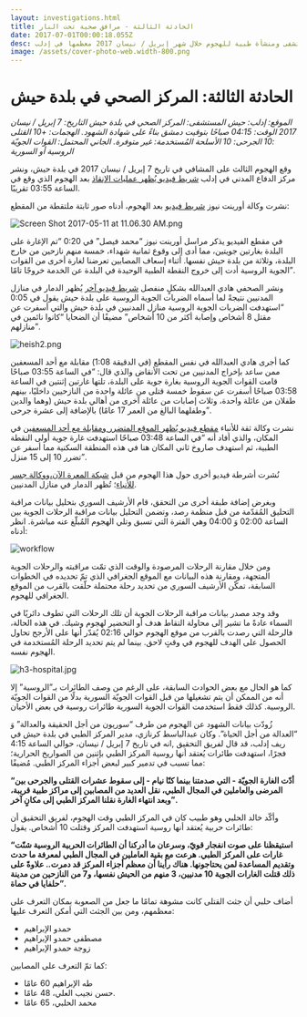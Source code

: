 ```yaml
---
layout: investigations.html
title: الحادثة الثالثة - مرافق صحية تحت النار
date: 2017-07-01T00:00:18.055Z
desc: تقرير مُفصّل عن استهداف 25 مستشفى ومنشأة طبية للهجوم خلال شهر إبريل / نيسان 2017 معظمها في إدلب
image: /assets/cover-photo-web.width-800.png
---
```


# الحادثة الثالثة: المركز الصحي في بلدة حيش

_الموقع: إدلب: حيش_
_المستشفى: المركز الصحي في بلدة حيش_ 
_التاريخ:  7 إبريل / نيسان 2017_ 
_الوقت: 04:15 صباحًا بتوقيت دمشق بناءً على شهادة الشهود._
_الهجمات: +10_ 
_القتلى :10_ 
_الجرحى: 10_
_الأسلحة المُستخدمة: غير متوفرة._ 
_الجاني المحتمل: القوات الجويّة الروسية أو السورية_

وقع الهجوم الثالث على المشافي في تاريخ 7 إبريل / نيسان 2017 في بلدة حيش، ونشر مركز الدفاع المدني في إدلب [شريط فيديو يُظهر عمليات الإنقاذ](https://www.youtube.com/watch?v=pAkmte0DnAc) بعد الهجوم الذي وقع في الساعة 03:55 تقريبًا.

نشرت وكالة أورينت نيوز [شريط فيديو](https://www.youtube.com/watch?v=fSTjk6ERLb0) بعد الهجوم، أدناه صور ثابتة ملتقطة من المقطع:

![Screen Shot 2017-05-11 at 11.06.30 AM.png](https://lh6.googleusercontent.com/5KKLwlbWFxqWxHgHfq40BP9bxYRpNdMzeaeMZ8-JeXk18BiyrJ2oZ-3t9DduDvpRLtRZjy5HANterMRMLBxe99W_egwii0rK_-ehmm5f2GvxnAcyzUFwrY-PwvE22KXRRXwZ6QR1)

في مقطع الفيديو يذكر مراسل أورينت نيوز “محمد فيصل” في 0:20 “تم الإغارة على البلدة بغارتين جويتين، مما أدى إلى وقوع ثمانية شهداء، خمسة منهم نازحين من خارج البلدة، وثلاثة من بلدة حيش نفسها. أثناء إسعاف المصابين تعرضنا لغارة أخرى من القوات الجوية الروسية أدت إلى خروج النقطة الطبية الوحيدة في البلدة عن الخدمة خروجًا تامًا”.

ونشر الصحفي هادي العبدالله بشكلٍ منفصل [شريط فيديو آخر](https://www.youtube.com/watch?v=8q552FQXLNc) يُظهر الدمار في منازل المدنيين نتيجةً لما أسماه الضربات الجوية الروسية على بلدة حيش يقول في 0:05 “استهدفت الضربات الجوية الروسية منازل المدنيين في بلدة حيش والتي أسفرت عن مقتل 8 أشخاص وإصابة أكثر من 10 أشخاص” مضيفًا أن الضحايا “كانوا نائمين في منازلهم”.

![heish2.png](https://lh6.googleusercontent.com/N8WxQMDzVoN1gNUnxQUZaKWKfBITVJpNbE6Vt_XhVFJEnAZ67BKMREjKMBWQKp5VueG4SrbktM92taagdvtaBfNUpzj_SnY4lP_WsolbJ2tVKox515QbWSu25ThfQflpyxwxwIZ9)

كما أجرى هادي العبدالله في نفس المقطع (في الدقيقة 1:08) مقابلة مع أحد المسعفين ممن ساعد بإخراج المدنيين من تحت الأنقاض والذي قال: “في الساعة 03:55 صباحًا قامت القوات الجوية الروسية بغارة جوية على البلدة، تلتها غارتين إثنتين في الساعة 03:58 صباحًا أسفرت عن سقوط خمسة قتلى من عائلة واحدة من النازحيين داخليًا، بينهم طفلان من عائلة واحدة، وثلاث إصابات من عائلة آخرى من أهالي بلدة حيش (وهما والدين وطفلهما البالغ من العمر 17 عامًا) بالإضافة إلى عشرة جرحى”.

نشرت وكالة ثقة للأنباء [مقطع فيديو يُظهر الموقع المتضرر ومقابلة مع أحد المسعفين](https://www.youtube.com/watch?v=Vag_LHW_jMQ) في المكان، والذي أفاد أنه “في الساعة 03:48 صباحًا استهدفت غارة جوية أولى النقطة الطبية، ثم استهدف صاروخ ثاني المكان هنا في هذه المنطقة السكنية مما أسفر عن تضرر 10 إلى 15 منزل”.

نُشرت أشرطة فيديو أخرى حول هذا الهجوم من قبل [شبكة المعرة الآن،](https://www.youtube.com/watch?v=tfMj49qh62k)[ووكالة جسر للأنباء](https://www.youtube.com/watch?v=UvTob2rVDDA)؛  تُظهر الدمار في منازل المدنيين.

وبغرض إضافة طبقة أخرى من التحقق، قام الأرشيف السوري بتحليل بيانات مراقبة التحليق المُقدّمة من قبل منظمة رصد، وتضمن التحليل بيانات مراقبة الرحلات الجوية بين الساعة 02:00 وَ 04:00 وهي الفترة التي تسبق وتلي الهجوم المُبلّغ عنه مباشرة. انظر أدناه:

![workflow](https://syrianarchive.org/media/images/7_april_2017_with_arrows.width-800.png)

ومن خلال مقارنة الرحلات المرصودة والوقت الذي تمّت مراقبته والرحلات الجوية المتجهة، ومقارنة هذه البيانات مع الموقع الجغرافي الذي تمّ تحديده في الخطوات السابقة، تمكّن الأرشيف السوري من تحديد رحلة محتملة حلّقت بالقرب من الموقع الجغرافي للهجوم.

وقد وجد مصدر بيانات مراقبة الرحلات الجوية أن تلك الرحلات التي تطوف دائريًا في السماء عادةً ما تشير إلى محاولة التقاط هدف أو التحضير لهجوم وشيك. في هذه الحالة، فالرحلة التي رصدت بالقرب من موقع الهجوم حوالي 02:16 يُقدّر أنها على الأرجح تحاول الحصول على الهدف للهجوم في وقتٍ لاحق. بينما لم يتم تحديد الرحلة المُستخدمة في الهجوم نفسه.

![h3-hospital.jpg](https://lh4.googleusercontent.com/KEOm6UMjt7YHJFK33xjl0se0sRhFe9YREiekWhKtD2_lJCfdf2LjwVqXSVGUMBAohshDCQPLijOR4GKYYZo7-gAGjqXQBTepLkwR6RKijICFY_54Q4vocTTDDqQwoAOygyYUUI-n)

كما هو الحال مع بعض الحوادث السابقة، على الرغم من وصف الطائرات بـ”الروسية” إلا أنه من الممكن أن يتم تشغيلها من قبل القوات الجويّة السورية بدلًا من القوات الجويّة الروسية. كذلك فقط استخدمت القوات الجوية السورية طائرات روسية في بعض الأحيان.

زُودّت بيانات الشهود عن الهجوم من طرف “سوريون من أجل الحقيقة والعدالة” وَ “العدالة من أجل الحياة”. وكان عبدالباسط كرنازي، مدير المركز الطبي في بلدة حيش في ريف إدلب، قد قال لفريق التحقيق ,انه في تاريخ 7 إبريل / نيسان، حوالي الساعة 4:15 فجرًا، استهدفت طائرات يُعتقد أنها روسية المركز الطبي بإثنين من الصواريخ الحرارية؛ مما تسبب في تدمير كبير لبعض أجزاء المركز الطبي. مُضيفًا:

**“أدّت الغارة الجويّة - التي صدمتنا بينما كنّا نيام - إلى سقوط عشرات القتلى والجرحى بين المرضى والعاملين في المجال الطبي، نقل العديد من المصابين إلى مراكز طبية قريبة، وبعد انتهاء الغارة نقلنا المركز الطبي إلى مكانٍ آخر”.**

وأكّد خالد الحلبي وهو طبيب كان في المركز الطبي وقت الهجوم، لفريق التحقيق أن طائرات حربية يُعتقد أنها روسية استهدفت المركز وقتلت 10 أشخاص. يقول:

**“استيقظنا على صوت انفجار قويّ، وسرعان ما أدركنا أن الطائرات الحربية الروسية شنّت غارات على المركز الطبي. هرعت مع بقية العاملين في المجال الطبي لمعرفة ما حدث وتقديم المساعدة لمن يحتاجونها. هناك رأينا أن معظم أجزاء المركز قد دمرت.. علاوةً على ذلك قتلت الغارات الجوية 10 مدنيين، 3 منهم من الحيش نفسها، و7 من النازحين من مدينة حلفايا في حماة”.**

أضاف حلبي أن جثث القتلى كانت مشوهة تمامًا ما جعل من الصعوبة بمكان التعرف على معظمهم، ومن بين الجثث التي أمكن التعرف عليها:

*   حمدو الإبراهيم
*   مصطفى حمدو الإبراهيم
*   زوجة حمدو الإبراهيم

كما تمّ التعرف على المصابين:

*   طه الإبراهيم 60 عامًا
*   حسن نجيب العلي، 48 عامًا.
*   محمد الحلبي، 65 عامًا

